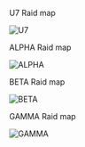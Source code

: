 U7 Raid map

<img src="https://cdn.discordapp.com/attachments/693018843857027142/811707940993368104/unknown.png" alt="U7">

ALPHA Raid map

<img src="https://cdn.discordapp.com/attachments/623889495946952715/813368715151409162/unknown.png" alt="ALPHA">

BETA Raid map

<img src="https://cdn.discordapp.com/attachments/623889495946952715/808016439289577492/unknown.png" alt="BETA">

GAMMA Raid map

<img src="https://cdn.discordapp.com/attachments/623889495946952715/811708089664405534/unknown.png" alt="GAMMA">